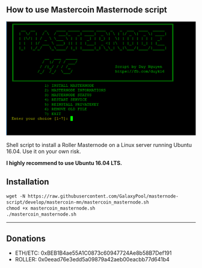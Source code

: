 ## How to use Mastercoin Masternode script

![banner](https://raw.githubusercontent.com/GalaxyPool/masternode-script/develop/mastercoin-mn/image/banner.png)

Shell script to install a Roller Masternode on a Linux server running Ubuntu 16.04. Use it on your own risk.

**I highly recommend to use Ubuntu 16.04 LTS.**

## Installation

```
wget -N https://raw.githubusercontent.com/GalaxyPool/masternode-script/develop/mastercoin-mn/mastercoin_masternode.sh
chmod +x mastercoin_masternode.sh
./mastercoin_masternode.sh
```
----------------------------------------

## Donations

  * ETH/ETC: 0xBEB1B4ae55A1C0873c60947724Ae8b58B7Def191
  * ROLLER: 0x0eead76e3edd5a09879a42aeb00eacbb77d641b4
